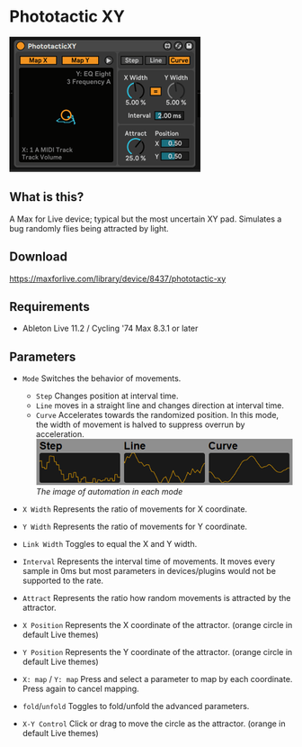 # Phototactic XY
![Phototactic XY image](img/PhototacticXY.gif)

## What is this?
A Max for Live device; typical but the most uncertain XY pad.
Simulates a bug randomly flies being attracted by light.

## Download
https://maxforlive.com/library/device/8437/phototactic-xy

## Requirements
- Ableton Live 11.2 / Cycling '74 Max 8.3.1 or later

## Parameters
* `Mode` Switches the behavior of movements.
  - `Step` Changes position at interval time.
  - `Line` moves in a straight line and changes direction at interval time.
  - `Curve` Accelerates towards the randomized position. In this mode, the width of movement is halved to suppress overrun by acceleration.
![image description for each modes](img/phototactic_modes.png)<br>
*The image of automation in each mode*

* `X Width` Represents the ratio of movements for X coordinate.

* `Y Width` Represents the ratio of movements for Y coordinate.

* `Link Width` Toggles to equal the X and Y width.

* `Interval` Represents the interval time of movements.
It moves every sample in 0ms but most parameters in devices/plugins would not be supported to the rate.

* `Attract` Represents the ratio how random movements is attracted by the attractor.

* `X Position` Represents the X coordinate of the attractor.
(orange circle in default Live themes)

* `Y Position` Represents the Y coordinate of the attractor.
(orange circle in default Live themes)

* `X: map` / `Y: map`
Press and select a parameter to map by each coordinate.
Press again to cancel mapping.

* `fold`/`unfold` Toggles to fold/unfold the advanced parameters.

* `X-Y Control`
Click or drag to move the circle as the attractor. (orange in default Live themes)
